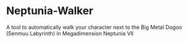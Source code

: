 # Neptunia-Walker
A tool to automatically walk your character next to the Big Metal Dogoo (Senmuu Labyrinth) in Megadimension Neptunia VII
